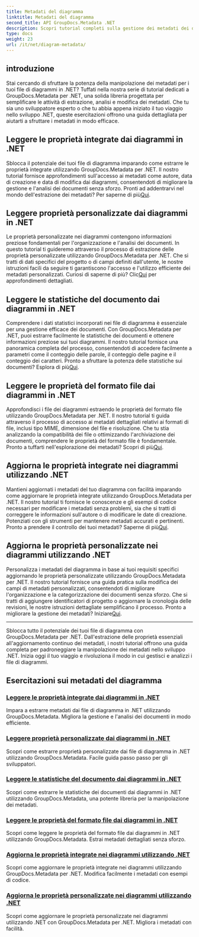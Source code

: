 ```yaml
---
title: Metadati del diagramma
linktitle: Metadati del diagramma
second_title: API GroupDocs.Metadata .NET
description: Scopri tutorial completi sulla gestione dei metadati dei diagrammi con GroupDocs.Metadata per .NET. Estrai, aggiorna e analizza le proprietà senza sforzo.
type: docs
weight: 23
url: /it/net/diagram-metadata/
---
```

## introduzione

Stai cercando di sfruttare la potenza della manipolazione dei metadati per i tuoi file di diagrammi in .NET? Tuffati nella nostra serie di tutorial dedicati a GroupDocs.Metadata per .NET, una solida libreria progettata per semplificare le attività di estrazione, analisi e modifica dei metadati. Che tu sia uno sviluppatore esperto o che tu abbia appena iniziato il tuo viaggio nello sviluppo .NET, queste esercitazioni offrono una guida dettagliata per aiutarti a sfruttare i metadati in modo efficace.

## Leggere le proprietà integrate dai diagrammi in .NET

 Sblocca il potenziale dei tuoi file di diagramma imparando come estrarre le proprietà integrate utilizzando GroupDocs.Metadata per .NET. Il nostro tutorial fornisce approfondimenti sull'accesso ai metadati come autore, data di creazione e data di modifica dai diagrammi, consentendoti di migliorare la gestione e l'analisi dei documenti senza sforzo. Pronti ad addentrarvi nel mondo dell'estrazione dei metadati? Per saperne di più[Qui](./read-built-in-properties-diagrams/).

## Leggere proprietà personalizzate dai diagrammi in .NET

Le proprietà personalizzate nei diagrammi contengono informazioni preziose fondamentali per l'organizzazione e l'analisi dei documenti. In questo tutorial ti guideremo attraverso il processo di estrazione delle proprietà personalizzate utilizzando GroupDocs.Metadata per .NET. Che si tratti di dati specifici del progetto o di campi definiti dall'utente, le nostre istruzioni facili da seguire ti garantiscono l'accesso e l'utilizzo efficiente dei metadati personalizzati. Curiosi di saperne di più? Clic[Qui](./read-custom-properties-diagrams/) per approfondimenti dettagliati.

## Leggere le statistiche del documento dai diagrammi in .NET

 Comprendere i dati statistici incorporati nei file di diagramma è essenziale per una gestione efficace dei documenti. Con GroupDocs.Metadata per .NET, puoi estrarre facilmente le statistiche dei documenti e ottenere informazioni preziose sui tuoi diagrammi. Il nostro tutorial fornisce una panoramica completa del processo, consentendoti di accedere facilmente a parametri come il conteggio delle parole, il conteggio delle pagine e il conteggio dei caratteri. Pronto a sfruttare la potenza delle statistiche sui documenti? Esplora di più[Qui](./read-document-statistics-diagrams/).

## Leggere le proprietà del formato file dai diagrammi in .NET

Approfondisci i file dei diagrammi estraendo le proprietà del formato file utilizzando GroupDocs.Metadata per .NET. Il nostro tutorial ti guida attraverso il processo di accesso ai metadati dettagliati relativi ai formati di file, inclusi tipo MIME, dimensione del file e risoluzione. Che tu stia analizzando la compatibilità dei file o ottimizzando l'archiviazione dei documenti, comprendere le proprietà del formato file è fondamentale. Pronto a tuffarti nell'esplorazione dei metadati? Scopri di più[Qui](./read-file-format-properties-diagrams/).

## Aggiorna le proprietà integrate nei diagrammi utilizzando .NET

 Mantieni aggiornati i metadati del tuo diagramma con facilità imparando come aggiornare le proprietà integrate utilizzando GroupDocs.Metadata per .NET. Il nostro tutorial ti fornisce le conoscenze e gli esempi di codice necessari per modificare i metadati senza problemi, sia che si tratti di correggere le informazioni sull'autore o di modificare le date di creazione. Potenziati con gli strumenti per mantenere metadati accurati e pertinenti. Pronto a prendere il controllo dei tuoi metadati? Saperne di più[Qui](./update-built-in-properties-diagrams/).

## Aggiorna le proprietà personalizzate nei diagrammi utilizzando .NET

Personalizza i metadati del diagramma in base ai tuoi requisiti specifici aggiornando le proprietà personalizzate utilizzando GroupDocs.Metadata per .NET. Il nostro tutorial fornisce una guida pratica sulla modifica dei campi di metadati personalizzati, consentendoti di migliorare l'organizzazione e la categorizzazione dei documenti senza sforzo. Che si tratti di aggiungere identificatori di progetto o aggiornare la cronologia delle revisioni, le nostre istruzioni dettagliate semplificano il processo. Pronto a migliorare la gestione dei metadati? Iniziare[Qui](./update-custom-properties-diagrams/).

----

Sblocca tutto il potenziale dei tuoi file di diagramma con GroupDocs.Metadata per .NET. Dall'estrazione delle proprietà essenziali all'aggiornamento continuo dei metadati, i nostri tutorial offrono una guida completa per padroneggiare la manipolazione dei metadati nello sviluppo .NET. Inizia oggi il tuo viaggio e rivoluziona il modo in cui gestisci e analizzi i file di diagrammi.
## Esercitazioni sui metadati del diagramma
### [Leggere le proprietà integrate dai diagrammi in .NET](./read-built-in-properties-diagrams/)
Impara a estrarre metadati dai file di diagramma in .NET utilizzando GroupDocs.Metadata. Migliora la gestione e l'analisi dei documenti in modo efficiente.
### [Leggere proprietà personalizzate dai diagrammi in .NET](./read-custom-properties-diagrams/)
Scopri come estrarre proprietà personalizzate dai file di diagramma in .NET utilizzando GroupDocs.Metadata. Facile guida passo passo per gli sviluppatori.
### [Leggere le statistiche del documento dai diagrammi in .NET](./read-document-statistics-diagrams/)
Scopri come estrarre le statistiche dei documenti dai diagrammi in .NET utilizzando GroupDocs.Metadata, una potente libreria per la manipolazione dei metadati.
### [Leggere le proprietà del formato file dai diagrammi in .NET](./read-file-format-properties-diagrams/)
Scopri come leggere le proprietà del formato file dai diagrammi in .NET utilizzando GroupDocs.Metadata. Estrai metadati dettagliati senza sforzo.
### [Aggiorna le proprietà integrate nei diagrammi utilizzando .NET](./update-built-in-properties-diagrams/)
Scopri come aggiornare le proprietà integrate nei diagrammi utilizzando GroupDocs.Metadata per .NET. Modifica facilmente i metadati con esempi di codice.
### [Aggiorna le proprietà personalizzate nei diagrammi utilizzando .NET](./update-custom-properties-diagrams/)
Scopri come aggiornare le proprietà personalizzate nei diagrammi utilizzando .NET con GroupDocs.Metadata per .NET. Migliora i metadati con facilità.